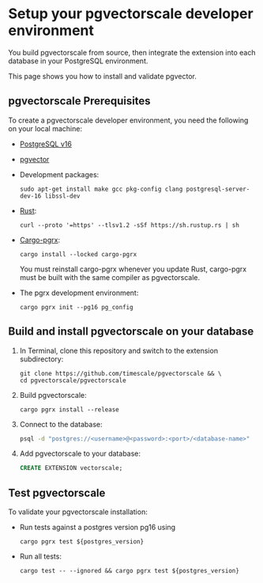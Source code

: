 # Setup your pgvectorscale developer environment

You build pgvectorscale from source, then integrate the extension into each database in your PostgreSQL environment.

This page shows you how to install and validate pgvector. 

## pgvectorscale Prerequisites

To create a pgvectorscale developer environment, you need the following on your local machine:

* [PostgreSQL v16](https://docs.timescale.com/self-hosted/latest/install/installation-linux/#install-and-configure-timescaledb-on-postgresql)
* [pgvector](https://github.com/pgvector/pgvector/blob/master/README.md)
* Development packages:
    ```
    sudo apt-get install make gcc pkg-config clang postgresql-server-dev-16 libssl-dev
    ```
  
* [Rust][rust-language]:
    ```shell
    curl --proto '=https' --tlsv1.2 -sSf https://sh.rustup.rs | sh
    ```
  
* [Cargo-pgrx][cargo-pgrx]:
    ```shell
    cargo install --locked cargo-pgrx
    ```
  You must reinstall cargo-pgrx whenever you update Rust, cargo-pgrx must 
  be built with the same compiler as pgvectorscale.

 * The pgrx development environment:
    ```shell
    cargo pgrx init --pg16 pg_config
    ```

## Build and install pgvectorscale on your database

1. In Terminal, clone this repository and switch to the extension subdirectory:

    ```shell
    git clone https://github.com/timescale/pgvectorscale && \
    cd pgvectorscale/pgvectorscale
    ```

1. Build pgvectorscale:

    ```shell
    cargo pgrx install --release
    ```

1. Connect to the database:

   ```bash
   psql -d "postgres://<username>@<password>:<port>/<database-name>"
   ```

1. Add pgvectorscale to your database:

    ```sql
    CREATE EXTENSION vectorscale;
    ```


##  Test pgvectorscale

To validate your pgvectorscale installation:

- Run tests against a postgres version pg16 using

  ```shell
  cargo pgrx test ${postgres_version}
  ```

- Run all tests:
  ```shell
  cargo test -- --ignored && cargo pgrx test ${postgres_version}
  ```


[pgvector]: https://github.com/pgvector/pgvector/blob/master/README.md
[rust-language]: https://www.rust-lang.org/
[cargo-pgrx]: https://lib.rs/crates/cargo-pgrx